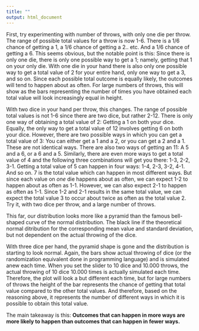 ```yaml
---
title: ""
output: html_document
---
```

First, try experimenting with number of throws, with only one die per throw. The range of possible total values for a throw is now 1-6. There is a 1/6 chance of getting a 1, a 1/6 chance of getting a 2.. etc. And a 1/6 chance of getting a 6. This seems obvious, but the notable point is this: Since there is only one die, there is only one possible way to get a 1; namely, getting that 1 on your only die. With one die in your hand there is also only one possible way to get a total value of 2 for your entire hand, only one way to get a 3, and so on. Since each possible total outcome is equally likely, the outcomes will tend to happen about as often. For large numbers of throws, this will show as the bars representing the number of times you have obtained each total value will look increasingly equal in height.

With two dice in your hand per throw, this changes. The range of possible total values is not 1-6 since there are two dice, but rather 2-12. There is only one way of obtaining a total value of 2: Getting a 1 on both your dice. Equally, the only way to get a total value of 12 involves getting 6 on both your dice. However, there are two possible ways in which you can get a total value of 3: You can either get a 1 and a 2, or you can get a 2 and a 1. These are not identical ways. There are also two ways of getting an 11: A 5 and a 6, or a 6 and a 5. Similarly, there are even more ways to get a total value of 4 and the following three combinations will get you there: 1-3, 2-2, 3-1. Getting a total value of 5 can happen in four ways: 1-4, 2-3, 3-2, 4-1. And so on. 7 is the total value which can happen in most different ways. But since each value on *one* die happens about as often, we can expect 1-2 to happen about as often as 1-1. However, we can also expect 2-1 to happen as often as 1-1. Since 1-2 and 2-1 results in the same total value, we can expect the total value 3 to occur about twice as often as the total value 2. Try it, with two dice per throw, and a large number of throws.

This far, our distribution looks more like a pyramid than the famous bell-shaped curve of the normal distribution. The black line if the theoretical normal ditribution for the corresponding mean value and standard deviation, but not dependent on the actual throwing of the dice.

With three dice per hand, the pyramid shape is gone and the distribution is starting to look normal. Again, the bars show actual throwing of dice (or the randomization equivalent done in programming language) and is simulated anew each time. When you set the slider to 10 dice and 10.000 throws, the actual throwing of 10 dice 10.000 times is actually simulated each time. Therefore, the plot will look a but different each time, but for large numbers of throws the height of the bar represents the chance of getting that total value compared to the other total values. And therefore, based on the reasoning above, it represents the number of different ways in which it is possible to obtain this total value.

The main takeaway is this: **Outcomes that can happen in more ways are more likely to happen than outcomes that can happen in fewer ways.**